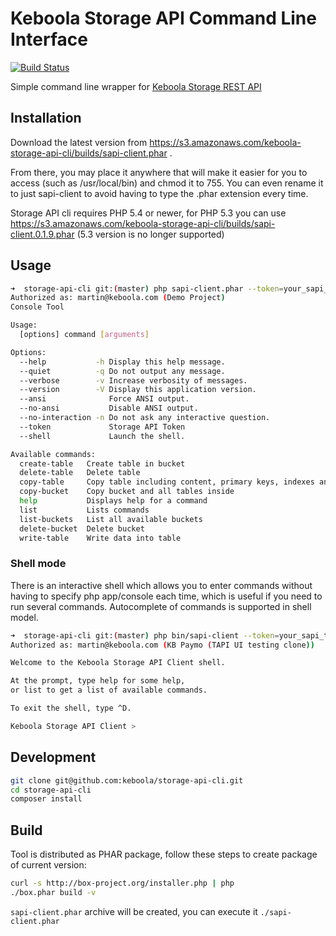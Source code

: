 # Keboola Storage API Command Line Interface

[![Build Status](https://travis-ci.org/keboola/storage-api-cli.png?branch=master)](https://travis-ci.org/keboola/storage-api-cli)

Simple command line wrapper for [Keboola Storage REST API](http://docs.keboola.apiary.io/)

## Installation

Download the latest version from https://s3.amazonaws.com/keboola-storage-api-cli/builds/sapi-client.phar .

From there, you may place it anywhere that will make it easier for you to access (such as /usr/local/bin) and chmod it to 755.
You can even rename it to just sapi-client to avoid having to type the .phar extension every time.

Storage API cli requires PHP 5.4 or newer, for PHP 5.3 you can use https://s3.amazonaws.com/keboola-storage-api-cli/builds/sapi-client.0.1.9.phar (5.3 version is no longer supported)

## Usage

```bash
➜  storage-api-cli git:(master) php sapi-client.phar --token=your_sapi_token
Authorized as: martin@keboola.com (Demo Project)
Console Tool

Usage:
  [options] command [arguments]

Options:
  --help           -h Display this help message.
  --quiet          -q Do not output any message.
  --verbose        -v Increase verbosity of messages.
  --version        -V Display this application version.
  --ansi              Force ANSI output.
  --no-ansi           Disable ANSI output.
  --no-interaction -n Do not ask any interactive question.
  --token             Storage API Token
  --shell             Launch the shell.

Available commands:
  create-table   Create table in bucket
  delete-table   Delete table
  copy-table     Copy table including content, primary keys, indexes and attributes
  copy-bucket    Copy bucket and all tables inside
  help           Displays help for a command
  list           Lists commands
  list-buckets   List all available buckets
  delete-bucket  Delete bucket
  write-table    Write data into table

```

### Shell mode
There is an interactive shell which allows you to enter commands without having to specify php app/console each time, which is useful if you need to run several commands.
Autocomplete of commands is supported in shell model.

```bash
➜  storage-api-cli git:(master) php bin/sapi-client --token=your_sapi_token --shell
Authorized as: martin@keboola.com (KB Paymo (TAPI UI testing clone))

Welcome to the Keboola Storage API Client shell.

At the prompt, type help for some help,
or list to get a list of available commands.

To exit the shell, type ^D.

Keboola Storage API Client >
```

## Development

```bash
git clone git@github.com:keboola/storage-api-cli.git
cd storage-api-cli
composer install
```

## Build
Tool is distributed as PHAR package, follow these steps to create package of current version:

```bash
curl -s http://box-project.org/installer.php | php
./box.phar build -v
```

`sapi-client.phar` archive will be created, you can execute it `./sapi-client.phar`





